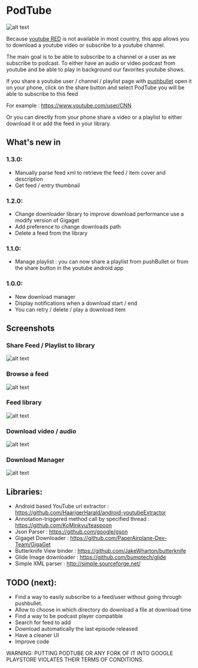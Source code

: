 # PodTube
![alt text](screenshots/icon.png "") 

Because [youtube RED](https://www.youtube.com/red) is not available in most country, this app allows you to download a youtube video or subscribe to a youtube channel.

The main goal is to be able to subscribe to a channel or a user as we subscribe to podcast. 
To either have an audio or video podcast from youtube and be able to play in background our favorites youtube shows.

If you share a youtube user / channel / playlist page with [pushbullet](https://www.pushbullet.com/) open it on your phone,
click on the share button and select PodTube you will be able to subscribe to this feed

For example : https://www.youtube.com/user/CNN

Or you can directly from your phone share a video or a playlist to either download it or add the feed in your library.

## What's new in 

### 1.3.0:
- Manually parse feed xml to retrieve the feed / item cover and description
- Get feed / entry thumbnail
### 1.2.0:
- Change downloader library to improve download performance use a modify version of Gigaget
- Add preference to change downloads path
- Delete a feed from the library
### 1.1.0:
- Manage playlist : you can now share a playlist from pushBullet or from the share button in the youtube android app
### 1.0.0:
- New download manager
- Display notifications when a download start / end
- You can retry / delete / play a download item

## Screenshots

### Share Feed / Playlist to library 
![alt text](screenshots/share_playlist.png "browse a feed list (user/channel/playlist)")
### Browse a feed 
![alt text](screenshots/add_feed.png "browse a feed list (user/channel/playlist)")
### Feed library
![alt text](screenshots/feed_list.png "Library list")
### Download video / audio
![alt text](screenshots/download_item.png "Library list")
### Download Manager
![alt text](screenshots/download_manager.png "Library list")

## Libraries:

- Android based YouTube url extractor : https://github.com/HaarigerHarald/android-youtubeExtractor
- Annotation-triggered method call by specified thread : https://github.com/KoMinkyu/teaspoon
- Json Parser : https://github.com/google/gson
- Gigaget Downloader : https://github.com/PaperAirplane-Dev-Team/GigaGet
- Butterknife View binder : https://github.com/JakeWharton/butterknife
- Glide Image downloader : https://github.com/bumptech/glide
- Simple XML parser : http://simple.sourceforge.net/

## TODO (next):

- Find a way to easily subscribe to a feed/user without going through pushbullet.
- Allow to choose in which directory do download a file at download time
- Find a way to be podcast player compatible
- Search for feed to add
- Download automatically the last episode released 
- Have a cleaner UI
- Improve code

WARNING: PUTTING PODTUBE OR ANY FORK OF IT INTO GOOGLE PLAYSTORE VIOLATES THEIR TERMS OF CONDITIONS.


